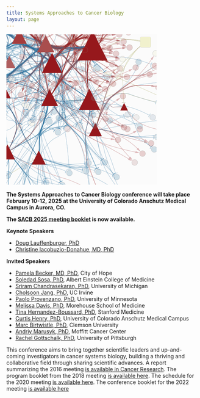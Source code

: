 ```yaml
---
title: Systems Approaches to Cancer Biology
layout: page
---
```


![Network diagram](/public/img/network_diag.png)


**The Systems Approaches to Cancer Biology conference will take place February 10-12, 2025 at the University of Colorado Anschutz Medical Campus in Aurora, CO.**

**The [SACB 2025 meeting booklet](/public/SACB_2025_booklet.pdf) is now available.**

**Keynote Speakers**
- [Doug Lauffenburger, PhD](https://be.mit.edu/directory/douglas-a-lauffenburger)
- [Christine Iacobuzio-Donahue, MD, PhD](https://www.mskcc.org/research-areas/labs/christine-iacobuzio-donahue)

**Invited Speakers**
- [Pamela Becker, MD, PhD](https://www.cityofhope.org/pamela-becker), City of Hope
- [Soledad Sosa, PhD](https://www.sosa-lab.com/), Albert Einstein College of Medicine
- [Sriram Chandrasekaran, PhD](https://midas.umich.edu/faculty-member/sriram-chandrasekaran/), University of Michigan
- [Cholsoon Jang, PhD](https://sites.uci.edu/janglab/), UC Irvine
- [Paolo Provenzano, PhD](https://cse.umn.edu/bme/paolo-provenzano), University of Minnesota
- [Melissa Davis, PhD](https://www.mbdavislab.org/), Morehouse School of Medicine
- [Tina Hernandez-Boussard, PhD](https://med.stanford.edu/boussard-lab/people/tina_hernandez_boussard.html), Stanford Medicine
- [Curtis Henry, PhD](https://medschool.cuanschutz.edu/immunology-and-microbiology/faculty/primary-faculty/curtis-henry--phd), University of Colorado Anschutz Medical Campus
- [Marc Birtwistle, PhD](https://www.clemson.edu/cecas/departments/chbe/people/birtwistle_m.html), Clemson University
- [Andriy Marusyk, PhD](https://www.moffitt.org/research-science/researchers/andriy-marusyk/), Moffitt Cancer Center
- [Rachel Gottschalk, PhD](https://www.isb.pitt.edu/people/faculty/rachel-gottschalk-phd), University of Pittsburgh


This conference aims to bring together scientific leaders and up-and-coming investigators in cancer systems biology, building a thriving and collaborative field through sharing scientific advances. A report summarizing the 2016 meeting [is available in Cancer Research](http://cancerres.aacrjournals.org/content/76/23/6774). The program booklet from the 2018 meeting [is available here](/public/sacb%202018%20online%20booklet%20final.pdf). The schedule for the 2020 meeting [is available here](https://sacbmeeting.org/2020/schedule). The conference booklet for the 2022 meeting [is available here](/public/SACB_2022_booklet_FINAL.pdf)
